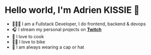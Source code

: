 # Hello world, I'm Adrien KISSIE 👋
 
- 👨🏾‍💻 I am a Fullstack Developer, I do frontend, backend & devops
- 🎧 I stream my personal projects on [**Twitch**](https://twitch.tv/fredkisss)
- 🥘 I love to cook
- 🚴‍♂️ I love to bike
- 🧢 I am always wearing a cap or hat
